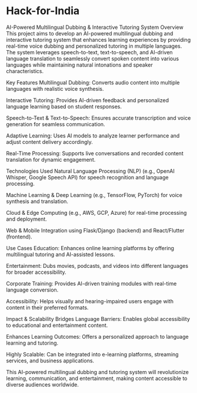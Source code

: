 # Hack-for-India

AI-Powered Multilingual Dubbing & Interactive Tutoring System
Overview
This project aims to develop an AI-powered multilingual dubbing and interactive tutoring system that enhances learning experiences by providing real-time voice dubbing and personalized tutoring in multiple languages. The system leverages speech-to-text, text-to-speech, and AI-driven language translation to seamlessly convert spoken content into various languages while maintaining natural intonations and speaker characteristics.

Key Features
Multilingual Dubbing: Converts audio content into multiple languages with realistic voice synthesis.

Interactive Tutoring: Provides AI-driven feedback and personalized language learning based on student responses.

Speech-to-Text & Text-to-Speech: Ensures accurate transcription and voice generation for seamless communication.

Adaptive Learning: Uses AI models to analyze learner performance and adjust content delivery accordingly.

Real-Time Processing: Supports live conversations and recorded content translation for dynamic engagement.

Technologies Used
Natural Language Processing (NLP) (e.g., OpenAI Whisper, Google Speech API) for speech recognition and language processing.

Machine Learning & Deep Learning (e.g., TensorFlow, PyTorch) for voice synthesis and translation.

Cloud & Edge Computing (e.g., AWS, GCP, Azure) for real-time processing and deployment.

Web & Mobile Integration using Flask/Django (backend) and React/Flutter (frontend).

Use Cases
Education: Enhances online learning platforms by offering multilingual tutoring and AI-assisted lessons.

Entertainment: Dubs movies, podcasts, and videos into different languages for broader accessibility.

Corporate Training: Provides AI-driven training modules with real-time language conversion.

Accessibility: Helps visually and hearing-impaired users engage with content in their preferred formats.

Impact & Scalability
Bridges Language Barriers: Enables global accessibility to educational and entertainment content.

Enhances Learning Outcomes: Offers a personalized approach to language learning and tutoring.

Highly Scalable: Can be integrated into e-learning platforms, streaming services, and business applications.

This AI-powered multilingual dubbing and tutoring system will revolutionize learning, communication, and entertainment, making content accessible to diverse audiences worldwide. 
